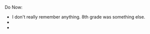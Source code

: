 Do Now:
- I don't really remember anything. 8th grade was something else.
- 
- 
<!--stackedit_data:
eyJoaXN0b3J5IjpbMjA3MDk1ODA3OCwtNDEzMjIwODYxXX0=
-->